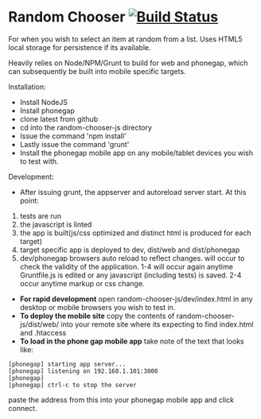 Random Chooser  [![Build Status](https://travis-ci.org/matyb/random-chooser-js.png?branch=master)](https://travis-ci.org/matyb/random-chooser-js)
==============
For when you wish to select an item at random from a list. Uses HTML5 local storage for persistence if its available.

Heavily relies on Node/NPM/Grunt to build for web and phonegap, which can subsequently be built into mobile specific targets.

Installation:
* Install NodeJS
* Install phonegap
* clone latest from github
* cd into the random-chooser-js directory
* Issue the command 'npm install'
* Lastly issue the command 'grunt'
* Install the phonegap mobile app on any mobile/tablet devices you wish to test with.

Development:
* After issuing grunt, the appserver and autoreload server start. At this point:

1. tests are run
2. the javascript is linted
3. the app is built(js/css optimized and distinct html is produced for each target)
4. target specific app is deployed to dev, dist/web and dist/phonegap
5. dev/phonegap browsers auto reload to reflect changes.
will occur to check the validity of the application. 1-4 will occur again anytime Gruntfile.js is edited or any javascript (including tests) is saved. 2-4 occur anytime markup or css change.
* **For rapid development** open random-chooser-js/dev/index.html in any desktop or mobile browsers you wish to test in.
* **To deploy the mobile site** copy the contents of random-chooser-js/dist/web/ into your remote site where its expecting to find index.html and .htaccess
* **To load in the phone gap mobile app** take note of the text that looks like:
```
[phonegap] starting app server...
[phonegap] listening on 192.168.1.101:3000
[phonegap]
[phonegap] ctrl-c to stop the server
```
paste the address from this into your phonegap mobile app and click connect.
